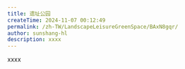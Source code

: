 ```yaml
---
title: 遗址公园
createTime: 2024-11-07 00:12:49
permalink: /zh-TW/LandscapeLeisureGreenSpace/BAxN8gqr/
author: sunshang-hl
description: xxxx
---
```


xxxx